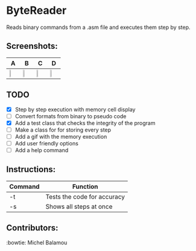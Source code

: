 # ByteReader
  Reads binary commands from a .asm file and executes them step by step.

## Screenshots:

| A | B | C | D |
|---|---|---|---|
| <img src="https://i.imgur.com/XnOPQIs.png" width="20%"/> | <img src="https://i.imgur.com/bRsLszW.png" width="20%"/> | <img src="https://i.imgur.com/MtkBLOv.png" width="20%"/> | <img src="https://i.imgur.com/fYdLGMA.png" width="20%"/> |

## TODO

  - [X] Step by step execution with memory cell display
  - [ ] Convert formats from binary to pseudo code
  - [X] Add a test class that checks the integrity of the program
  - [ ] Make a class for for storing every step
  - [ ] Add a gif with the memory execution
  - [ ] Add user friendly options
  - [ ] Add a help command

## Instructions:

| Command | Function |
|---------|----------|
| -t | Tests the code for accuracy |
| -s | Shows all steps at once |

## Contributors:
  :bowtie: Michel Balamou

